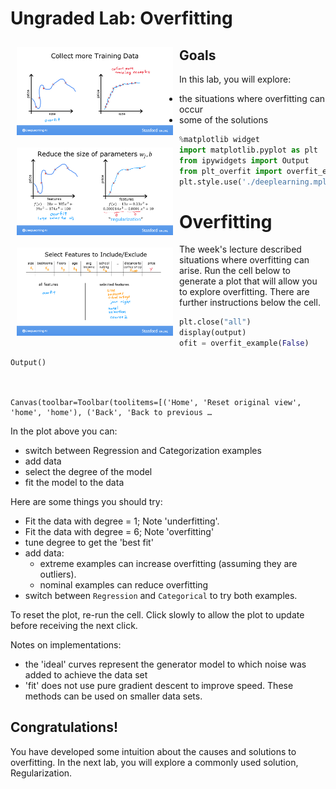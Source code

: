 # Ungraded Lab:  Overfitting 

<img align="left" src="./images/C1_W3_Overfitting_a.png"     style=" width:250px; padding: 10px; " >
<img align="left" src="./images/C1_W3_Overfitting_b.png"     style=" width:250px; padding: 10px; " >
<img align="left" src="./images/C1_W3_Overfitting_c.png"     style=" width:250px; padding: 10px; " >

## Goals
In this lab, you will explore:
- the situations where overfitting can occur
- some of the solutions


```python
%matplotlib widget
import matplotlib.pyplot as plt
from ipywidgets import Output
from plt_overfit import overfit_example, output
plt.style.use('./deeplearning.mplstyle')
```

# Overfitting
The week's lecture described situations where overfitting can arise. Run the cell below to generate a plot that will allow you to explore overfitting. There are further instructions below the cell.


```python
plt.close("all")
display(output)
ofit = overfit_example(False)
```


    Output()



    Canvas(toolbar=Toolbar(toolitems=[('Home', 'Reset original view', 'home', 'home'), ('Back', 'Back to previous …


In the plot above you can:
- switch between Regression and Categorization examples
- add data
- select the degree of the model
- fit the model to the data  

Here are some things you should try:
- Fit the data with degree = 1; Note 'underfitting'.
- Fit the data with degree = 6; Note 'overfitting'
- tune degree to get the 'best fit'
- add data:
    - extreme examples can increase overfitting (assuming they are outliers).
    - nominal examples can reduce overfitting
- switch between `Regression` and `Categorical` to try both examples.

To reset the plot, re-run the cell. Click slowly to allow the plot to update before receiving the next click.

Notes on implementations:
- the 'ideal' curves represent the generator model to which noise was added to achieve the data set
- 'fit' does not use pure gradient descent to improve speed. These methods can be used on smaller data sets. 

## Congratulations!
You have developed some intuition about the causes and solutions to overfitting. In the next lab, you will explore a commonly used solution, Regularization.


```python

```
